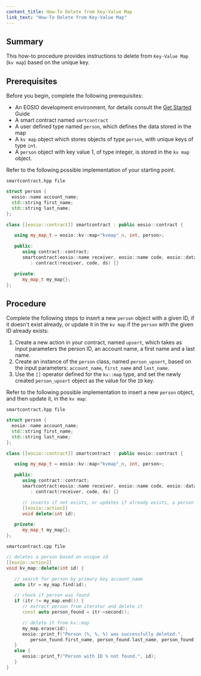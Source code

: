 ```yaml
---
content_title: How-To Delete from Key-Value Map
link_text: "How-To Delete from Key-Value Map"
---
```


## Summary

This how-to procedure provides instructions to delete from `Key-Value Map` (`kv map`) based on the unique key.

## Prerequisites

Before you begin, complete the following prerequisites:

* An EOSIO development environment, for details consult the [Get Started](https://developers.eos.io/welcome/latest/getting-started/development-environment/introduction) Guide
* A smart contract named `smrtcontract`
* A user defined type named `person`, which defines the data stored in the map
* A `kv map` object which stores objects of type `person`, with unique keys of type `int`.
* A `person` object with key value 1, of type integer, is stored in the `kv map` object.

Refer to the following possible implementation of your starting point.

`smartcontract.hpp file`

```cpp
struct person {
  eosio::name account_name;
  std::string first_name;
  std::string last_name;
};

class [[eosio::contract]] smartcontract : public eosio::contract {

   using my_map_t = eosio::kv::map<"kvmap"_n, int, person>;

   public:
      using contract::contract;
      smartcontract(eosio::name receiver, eosio::name code, eosio::datastream<const char*> ds)
         : contract(receiver, code, ds) {}

   private:
      my_map_t my_map{};
};
```

## Procedure

Complete the following steps to insert a new `person` object with a given ID, if it doesn't exist already, or update it in the `kv map` if the `person` with the given ID already exists:

1. Create a new action in your contract, named `upsert`, which takes as input parameters the person ID, an account name, a first name and a last name.
2. Create an instance of the `person` class, named `person_upsert`, based on the input parameters: `account_name`, `first_name` and `last_name`.
3. Use the `[]` operator defined for the `kv::map` type, and set the newly created `person_upsert` object as the value for the `ID` key.

Refer to the following possible implementation to insert a new `person` object, and then update it, in the `kv map`:

`smartcontract.hpp file`

```cpp
struct person {
  eosio::name account_name;
  std::string first_name;
  std::string last_name;
};

class [[eosio::contract]] smartcontract : public eosio::contract {

   using my_map_t = eosio::kv::map<"kvmap"_n, int, person>;

   public:
      using contract::contract;
      smartcontract(eosio::name receiver, eosio::name code, eosio::datastream<const char*> ds)
         : contract(receiver, code, ds) {}

      // inserts if not exists, or updates if already exists, a person
      [[eosio::action]]
      void delete(int id);

   private:
      my_map_t my_map{};
};
```

`smartcontract.cpp file`

```cpp
// deletes a person based on unique id
[[eosio::action]]
void kv_map::delete(int id) {

   // search for person by primary key account_name
   auto itr = my_map.find(id);

   // check if person was found
   if (itr != my_map.end()) {
      // extract person from iterator and delete it
      const auto person_found = itr->second();

      // delete it from kv::map
      my_map.erase(id);
      eosio::print_f("Person (%, %, %) was successfully deleted.",
         person_found.first_name, person_found.last_name, person_found.personal_id);
   }
   else {
      eosio::print_f("Person with ID % not found.", id);
   }
}
```

